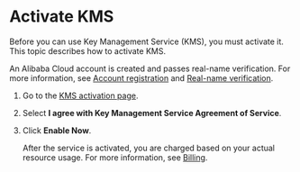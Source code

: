 # Activate KMS

Before you can use Key Management Service \(KMS\), you must activate it. This topic describes how to activate KMS.

An Alibaba Cloud account is created and passes real-name verification. For more information, see [Account registration](https://account.alibabacloud.com/register/intl_register.htm) and [Real-name verification](https://account-intl.console.aliyun.com/#/intlAuth).

1.  Go to the [KMS activation page](https://common-buy-intl.aliyun.com/?spm=a2c63.p38356.879954.8.23de173enKcA29&commodityCode=kms_intl#/open).

2.  Select **I agree with Key Management Service Agreement of Service**.

3.  Click **Enable Now**.

    After the service is activated, you are charged based on your actual resource usage. For more information, see [Billing](/intl.en-US/Pricing/Billing.md).


